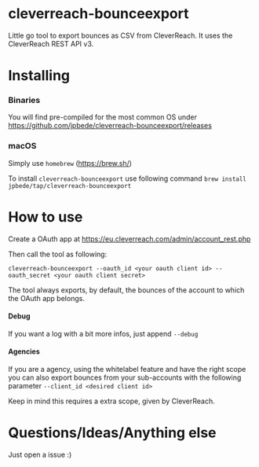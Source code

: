 # cleverreach-bounceexport

Little go tool to export bounces as CSV from CleverReach.
It uses the CleverReach REST API v3.

# Installing

### Binaries
You will find pre-compiled for the most common OS under https://github.com/jpbede/cleverreach-bounceexport/releases 

### macOS
Simply use `homebrew` (https://brew.sh/)

To install `cleverreach-bounceexport` use following command `brew install jpbede/tap/cleverreach-bounceexport`


# How to use
Create a OAuth app at https://eu.cleverreach.com/admin/account_rest.php

Then call the tool as following:

```cleverreach-bounceexport --oauth_id <your oauth client id> --oauth_secret <your oauth client secret>```

The tool always exports, by default, the bounces of the account to which the OAuth app belongs. 

#### Debug
If you want a log with a bit more infos, just append ```--debug```

#### Agencies
If you are a agency, using the whitelabel feature and have the right scope you can also export bounces from your sub-accounts 
with the following parameter ```--client_id <desired client id>```

Keep in mind this requires a extra scope, given by CleverReach.

# Questions/Ideas/Anything else
Just open a issue :)
